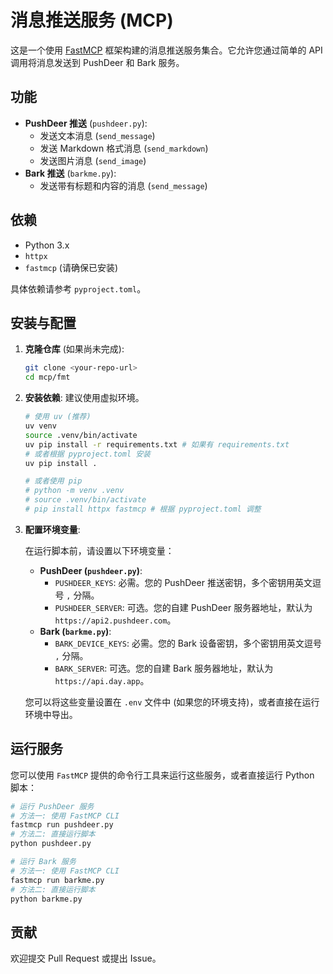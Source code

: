 # 消息推送服务 (MCP)

这是一个使用 [FastMCP](https://github.com/your-fastmcp-repo) 框架构建的消息推送服务集合。它允许您通过简单的 API 调用将消息发送到 PushDeer 和 Bark 服务。

## 功能

- **PushDeer 推送** (`pushdeer.py`):
    - 发送文本消息 (`send_message`)
    - 发送 Markdown 格式消息 (`send_markdown`)
    - 发送图片消息 (`send_image`)
- **Bark 推送** (`barkme.py`):
    - 发送带有标题和内容的消息 (`send_message`)

## 依赖

- Python 3.x
- `httpx`
- `fastmcp` (请确保已安装)

具体依赖请参考 `pyproject.toml`。

## 安装与配置

1.  **克隆仓库** (如果尚未完成):
    ```bash
    git clone <your-repo-url>
    cd mcp/fmt
    ```

2.  **安装依赖**:
    建议使用虚拟环境。
    ```bash
    # 使用 uv (推荐)
    uv venv
    source .venv/bin/activate
    uv pip install -r requirements.txt # 如果有 requirements.txt
    # 或者根据 pyproject.toml 安装
    uv pip install .

    # 或者使用 pip
    # python -m venv .venv
    # source .venv/bin/activate
    # pip install httpx fastmcp # 根据 pyproject.toml 调整
    ```

3.  **配置环境变量**:

    在运行脚本前，请设置以下环境变量：

    - **PushDeer (`pushdeer.py`)**:
        - `PUSHDEER_KEYS`: 必需。您的 PushDeer 推送密钥，多个密钥用英文逗号 `,` 分隔。
        - `PUSHDEER_SERVER`: 可选。您的自建 PushDeer 服务器地址，默认为 `https://api2.pushdeer.com`。
    - **Bark (`barkme.py`)**:
        - `BARK_DEVICE_KEYS`: 必需。您的 Bark 设备密钥，多个密钥用英文逗号 `,` 分隔。
        - `BARK_SERVER`: 可选。您的自建 Bark 服务器地址，默认为 `https://api.day.app`。

    您可以将这些变量设置在 `.env` 文件中 (如果您的环境支持)，或者直接在运行环境中导出。

## 运行服务

您可以使用 `FastMCP` 提供的命令行工具来运行这些服务，或者直接运行 Python 脚本：

```bash
# 运行 PushDeer 服务
# 方法一: 使用 FastMCP CLI
fastmcp run pushdeer.py
# 方法二: 直接运行脚本
python pushdeer.py

# 运行 Bark 服务
# 方法一: 使用 FastMCP CLI
fastmcp run barkme.py
# 方法二: 直接运行脚本
python barkme.py
```


## 贡献

欢迎提交 Pull Request 或提出 Issue。